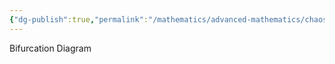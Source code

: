 ```yaml
---
{"dg-publish":true,"permalink":"/mathematics/advanced-mathematics/chaos-theory/"}
---
```


Bifurcation Diagram
